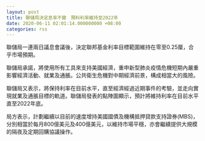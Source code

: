 ```yaml
---
layout: post
title: 聯儲局決定息率不變　預料利率維持至2022年
date: 2020-06-11 02:01:14.000000000 +08:00
categories: rss
---
```


聯儲局一連兩日議息會議後，決定聯邦基金利率目標範圍維持在零至0.25厘，合乎市場預期。

聯儲局承諾，將使用所有工具來支持美國經濟，重申新型肺炎疫情危機短期內嚴重影響經濟活動、就業及通脹。公共衛生危機對中期經濟前景，構成相當大的風險。

聯儲局又表示，將保持利率在目前水平，直至經濟經過近期事件的考驗，並走向實現就業及通脹目標的軌道。聯儲局發表的點陣圖顯示，預計將維持利率在目前水平直至2022年底。

局方表示，計劃繼續以目前的速度增持美國國債及機構抵押貸款支持證券(MBS)，分別相當於每月800億美元及400億美元，以維持市場平穩，亦會繼續提供大規模的隔夜及定期回購協議操作。
